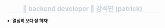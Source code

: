<div align= "center">
    <h2 style="margin-bottom: 10px; border-bottom: 1px solid #21262d; color: #c9d1d9;"> 👋 backend developer 👋 강석민 (patrick) </h2>
    <div style="font-weight: 700; font-size: 15px; text-align: left; color: #c9d1d9;">
</div>

<div align= "left">
     
- **열심히 보다 잘 하자!**

</div>
